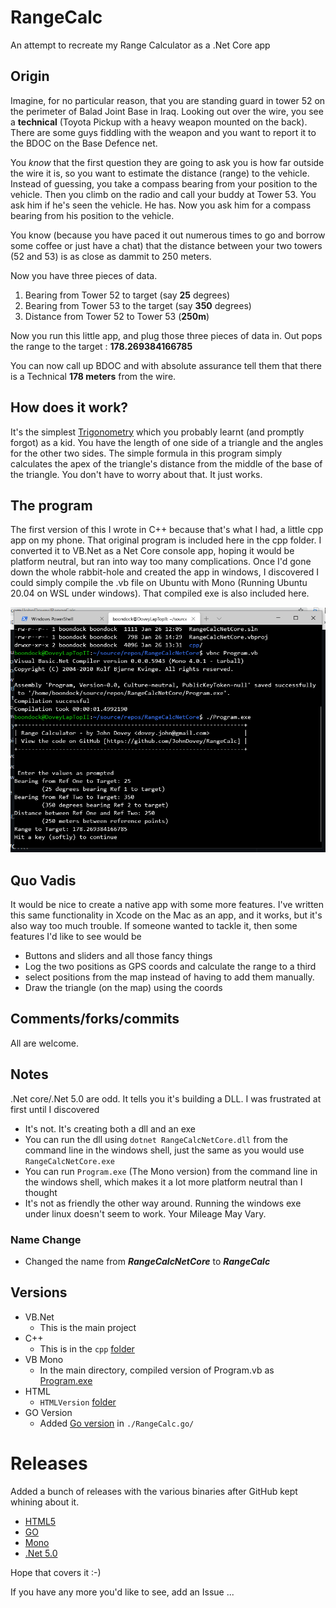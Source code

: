 # RangeCalc
An attempt to recreate my Range Calculator as a .Net Core app

## Origin
Imagine, for no particular reason, that you are standing guard in tower 52 on the perimeter of Balad Joint Base in Iraq. Looking out over the wire, you see a **technical** (Toyota Pickup with a heavy weapon mounted on the back). There are some guys fiddling with the weapon and you want to report it to the BDOC on the Base Defence net.

You *know* that the first question they are going to ask you is how far outside the wire it is, so you want to estimate the distance (range) to the vehicle.
Instead of guessing, you take a compass bearing from your position to the vehicle. Then you climb on the radio and call your buddy at Tower 53. You ask him if he's seen the vehicle. He has. Now you ask him for a compass bearing from his position to the vehicle.

You know (because you have paced it out numerous times to go and borrow some coffee or just have a chat) that the distance between your two towers (52 and 53) is as close as dammit to 250 meters.

Now you have three pieces of data.
  1. Bearing from Tower 52 to target (say **25** degrees)
  2. Bearing from Tower 53 to the target (say **350** degrees)
  3. Distance from Tower 52 to Tower 53 (**250m**)
  
Now you run this little app, and plug those three pieces of data in. Out pops the range to the target : **178.269384166785**

You can now call up BDOC and with absolute assurance tell them that there is a Technical **178 meters** from the wire. 

## How does it work?
It's the simplest [Trigonometry](https://en.wikipedia.org/wiki/Trigonometry) which you probably learnt (and promptly forgot) as a kid. You have the length of one side of a triangle and the angles for the other two sides. The simple formula in this program simply calculates the apex of the triangle's distance from the middle of the base of the triangle. 
You don't have to worry about that. It just works.

## The program
The first version of this I wrote in C++ because that's what I had, a little cpp app on my phone. That original program is included here in the cpp folder. 
I converted it to VB.Net as a Net Core console app, hoping it would be platform neutral, but ran into way too many complications. Once I'd gone down the whole rabbit-hole and created the app in windows, I discovered I could simply compile the .vb file on Ubuntu with Mono (Running Ubuntu 20.04 on WSL under windows).
That compiled exe is also included here. 

![Screen Capture](RangeCalcScreenCapture.png)

## Quo Vadis
It would be nice to create a native app with some more features. I've written this same functionality in Xcode on the Mac as an app, and it works, but it's also way too much trouble. 
If someone wanted to tackle it, then some features I'd like to see would be
- Buttons and sliders and all those fancy things
- Log the two positions as GPS coords and calculate the range to a third 
- select positions from the map instead of having to add them manually.
- Draw the triangle (on the map) using the coords

## Comments/forks/commits
All are welcome. 

## Notes
.Net core/.Net 5.0 are odd. It tells you it's building a DLL. I was frustrated at first until I discovered
- It's not. It's creating both a dll and an exe
- You can run the dll using `dotnet RangeCalcNetCore.dll` from the command line in the windows shell, just the same as you would use `RangeCalcNetCore.exe`
- You can run `Program.exe` (The Mono version) from the command line in the windows shell, which makes it a lot more platform neutral than I thought
- It's not as friendly the other way around. Running the windows exe under linux doesn't seem to work. Your Mileage May Vary.

### Name Change
- Changed the name from ***RangeCalcNetCore*** to ***RangeCalc***

## Versions
- VB.Net
  - This is the main project
- C++
  - This is in the `cpp` [folder](cpp/)
 - VB Mono
   - In the main directory, compiled version of Program.vb as [Program.exe](Program.exe)
 - HTML 
   - `HTMLVersion` [folder](HTMLVer/)
 - GO Version
   - Added [Go version](RangeCalc.go) in `./RangeCalc.go/`
 

# Releases
Added a bunch of releases with the various binaries after GitHub kept whining about it.

- [HTML5](https://github.com/JohnDovey/RangeCalc/releases/tag/html-v0.2)
- [GO](https://github.com/JohnDovey/RangeCalc/releases/tag/Go-v0.2)
- [Mono](https://github.com/JohnDovey/RangeCalc/releases/tag/Mono-v02)
- [.Net 5.0](https://github.com/JohnDovey/RangeCalc/releases/tag/Net5.0-v0.2)

Hope that covers it :-)

If you have any more you'd like to see, add an Issue ...


